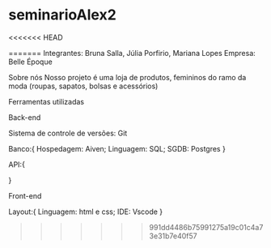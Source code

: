 # seminarioAlex2
<<<<<<< HEAD






=======
Integrantes: Bruna Salla, Júlia Porfirio, Mariana Lopes
Empresa: Belle Époque

Sobre nós
Nosso projeto é uma loja de produtos, femininos do ramo da moda (roupas, sapatos, bolsas e acessórios)



Ferramentas utilizadas

Back-end

Sistema de controle de versões: Git

Banco:{
    Hospedagem: Aiven;
    Linguagem: SQL;
    SGDB: Postgres
}

API:{

}

Front-end

Layout:{
    Linguagem: html e css;
    IDE: Vscode
}
>>>>>>> 991dd4486b75991275a19c01c4a73e31b7e40f57
